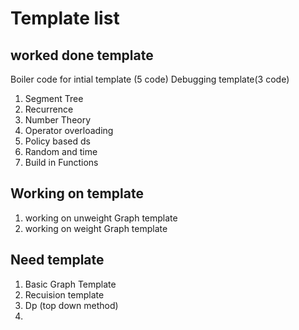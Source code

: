 # Template list 

## worked done template
Boiler code for intial template (5 code)
Debugging template(3 code)

1. Segment Tree 
2. Recurrence 
3. Number Theory
4. Operator overloading
5. Policy based ds 
6. Random and time 
7. Build in Functions


## Working on template
1. working on unweight Graph template
2. working on weight Graph template


## Need template
1. Basic Graph Template
2. Recuision template
3. Dp (top down method)
4. 

